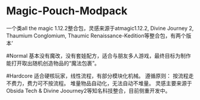 # Magic-Pouch-Modpack
一个类all the magic 1.12.2整合包，灵感来源于atmagic1.12.2, Divine Journey 2, Thaumium Conglomium, Thaumic Renaissance-Kedition等整合包，有两个版本‘


#Normal
基本没有魔改，没有套娃配方，适合与朋友多人游戏，最终目标为制作能打开取出随机创造物品的“魔法包裹”。

#Hardcore
适合硬核玩家，线性流程，有部分模块化机械。
遵循原则：
  按流程走不费力，费力可不按流程。
  堆量物品自动化，无法自动不堆量。
灵感主要来源于Obsida Tech & Divine Joourney2等知名科技整合，目前侧重开发中。
